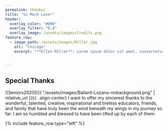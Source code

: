 ```yaml
---
permalink: thanks/
title: "So Much Love!"
header:
  overlay_color: "#000"
  overlay_filter: "0.4"
  overlay_image: /assets/images/Credits.png
feature_row:
  - image_path: /assets/images/Miller.jpg
    alt: "Chicago"
    excerpt: "**Ellen Miller**: Lorem ipsum dolor sit amet, consectetur adipiscing elit, sed do eiusmod tempor incididunt ut labore et dolore magna aliqua. Ut enim ad minim veniam, quis nostrud exercitation ullamco laboris nisi ut aliquip ex ea commodo consequat."  
    

---
```

## Special Thanks

![Seniors2020]({{ "/assets/images/Ballard-Lozano-nobackground.png" | relative_url }}){: .align-center}
I want to offer my sincerest thanks to the wonderful, talented, creative, inspirational and tireless educators, friends, and family that have truly been the wind beneath my wings in my journey so far. I am so humbled and blessed to have been lifted up by each of them:

{% include feature_row type="left" %}

